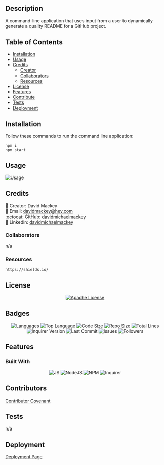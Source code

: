 # <Professional README Generator>

## Description
A command-line application that uses input from a user to dynamically generate a quality README for a GitHub project.

## Table of Contents

- [Installation](#installation)
- [Usage](#usage)
- [Credits](#credits)
  - [Creator](#creator)
  - [Collaborators](#collaborators)
  - [Resources](#resources)
- [License](#license)
- [Features](#features)
- [Contribute](#contribute)
- [Tests](#tests)
- [Deployment](#deployment)

## Installation

Follow these commands to run the command line application:  

    npm i
    npm start

## Usage



  ![Usage](assets/images/screenshot)

    

## Credits

:bust_in_silhouette:  Creator: David Mackey
<br>
:email:  Email: [davidmackey@hey.com](mailto:davidmackey@hey.com)
<br>
:octocat:  GitHub: [davidmichaelmackey](https://github.com/davidmichaelmackey/)
<br>
:briefcase:  Linkedin: [davidmichaelmackey](https://linkedin.com/in/davidmichaelmackey/)
<br>

### Collaborators
n/a

### Resources

    https://shields.io/

## License
<p align = "center">
  <a href="https://www.apache.org/licenses/LICENSE-2.0"><img src="https://img.shields.io/badge/License-Apache-4543AA?style=for-the-badge" alt="Apache License"/></a>
</p>

## Badges

<p align="center">
  <img src="https://img.shields.io/github/languages/count/davidmichaelmackey/professional-readme-generator?style=for-the-badge" alt="Languages" />
  <img src="https://img.shields.io/github/languages/top/davidmichaelmackey/professional-readme-generator?style=for-the-badge" alt="Top Language" />
  <img src="https://img.shields.io/github/languages/code-size/davidmichaelmackey/professional-readme-generator?style=for-the-badge" alt="Code Size" />
  <img src="https://img.shields.io/github/repo-size/davidmichaelmackey/professional-readme-generator?style=for-the-badge" alt="Repo Size" />   
  <img src="https://img.shields.io/tokei/lines/github/davidmichaelmackey/professional-readme-generator?style=for-the-badge" alt="Total Lines" />
  <img src="https://img.shields.io/github/package-json/dependency-version/davidmichaelmackey/professional-readme-generator/inquirer?style=for-the-badge" alt="Inquirer Version" />
  <img src="https://img.shields.io/github/last-commit/davidmichaelmackey/professional-readme-generator?style=for-the-badge" alt="Last Commit" />  
  <img src="https://img.shields.io/github/issues/davidmichaelmackey/professional-readme-generator?style=for-the-badge" alt="Issues" />  
  <img src="https://img.shields.io/github/followers/davidmichaelmackey?style=social" alt="Followers" />
</p>

## Features

### Built With

<p align="center"><img src="https://img.shields.io/badge/-JS-lightgrey?style=for-the-badge"  alt="JS" />
      <img src="https://img.shields.io/badge/-NodeJS-lightgrey?style=for-the-badge"  alt="NodeJS" />
      <img src="https://img.shields.io/badge/-NPM-lightgrey?style=for-the-badge"  alt="NPM" />
      <img src="https://img.shields.io/badge/-Inquirer-lightgrey?style=for-the-badge"  alt="Inquirer" />
      
</p>

## Contributors

[Contributor Covenant](https://www.contributor-covenant.org/)

## Tests

n/a

## Deployment

[Deployment Page](https://davidmichaelmackey.github.io/professional-readme-generator)

  